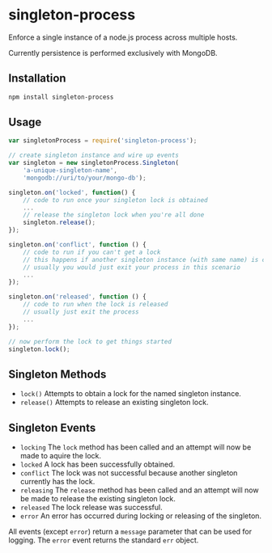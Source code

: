 # singleton-process

Enforce a single instance of a node.js process across multiple hosts.

Currently persistence is performed exclusively with MongoDB.

## Installation

```bash
npm install singleton-process
```

## Usage

```js
var singletonProcess = require('singleton-process');

// create singleton instance and wire up events
var singleton = new singletonProcess.Singleton(
    'a-unique-singleton-name', 
    'mongodb://uri/to/your/mongo-db');

singleton.on('locked', function() {
    // code to run once your singleton lock is obtained	
    ...
    // release the singleton lock when you're all done
    singleton.release();
});

singleton.on('conflict', function () {
    // code to run if you can't get a lock
    // this happens if another singleton instance (with same name) is currently running
    // usually you would just exit your process in this scenario
    ...
});

singleton.on('released', function () {
    // code to run when the lock is released
    // usually just exit the process
    ...
});

// now perform the lock to get things started
singleton.lock();
```

## Singleton Methods

* `lock()` Attempts to obtain a lock for the named singleton instance.
* `release()` Attempts to release an existing singleton lock.

## Singleton Events

* `locking` The `lock` method has been called and an attempt will now be made to aquire the lock.
* `locked` A lock has been successfully obtained.
* `conflict` The lock was not successful because another singleton currently has the lock.
* `releasing` The `release` method has been called and an attempt will now be made to release the existing singleton lock.
* `released` The lock release was successful.
* `error` An error has occurred during locking or releasing of the singleton.

All events (except `error`) return a `message` parameter that can be used for logging.  The `error` event returns the standard `err` object.
